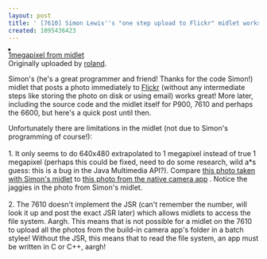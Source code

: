 ```yaml
---
layout: post
title: ' [7610] Simon Lewis''s "one step upload to Flickr" midlet works'
created: 1095436423
---
```

<div>
<a href="http://www.flickr.com/photo.gne?id=468512" title="photo sharing"><img src="http://www.flickr.com/photos/468512_m.jpg" alt="" style="border: solid 2px #000000;" /></a> 
<br /><a href="http://www.flickr.com/photo.gne?id=468512">1megapixel from midlet</a>  
<br />Originally uploaded by <a href="http://www.flickr.com/people/roland/">roland</a>.    
</p><p>
Simon's (he's a great programmer and friend! Thanks for the code Simon!) midlet that posts a photo immediately to <a href="http://www.flickr.com/">Flickr</a> (without any intermediate steps like storing the photo on disk or using email) works great! More later, including the source code and the midlet itself for P900, 7610 and perhaps the 6600, but here's a quick post until then.
</p><p>
Unfortunately there are limitations in the midlet (not due to Simon's programming of course!):
<br />
<br />1. It only seems to do 640x480 extrapolated to 1 megapixel instead of true 1 megapixel (perhaps this could be fixed, need to do some research, wild a*s guess: this is a bug in the Java Multimedia API?).  Compare <a href="http://www.flickr.com/photo_zoom.gne?id=468840&#38;size=m">this photo taken with Simon's midlet</a> to <a href="http://www.flickr.com/photo_zoom.gne?id=468789&#38;size=m">this photo from the native camera app</a> . Notice the jaggies in the photo from Simon's midlet.
<br />
<br />2. The 7610 doesn't implement the JSR (can't remember the number, will look it up and post the exact JSR later) which allows midlets to access the file system.  Aargh. This means that is not possible for a midlet on the 7610 to upload all the photos from the build-in camera app's folder in a batch stylee! Without the JSR, this means that to read the file system, an app must be written in C or C++, aargh!
</div>

